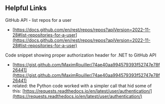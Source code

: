 ## Helpful Links

GitHub API - list repos for a user
- [https://docs.github.com/en/rest/repos/repos?apiVersion=2022-11-28#list-repositories-for-a-user](https://docs.github.com/en/rest/repos/repos?apiVersion=2022-11-28#list-repositories-for-a-user)

Code snippet showing proper authorization header for .NET to GitHub API
- [https://gist.github.com/MaximRouiller/74ae40aa994579393f52747e78f26441](https://gist.github.com/MaximRouiller/74ae40aa994579393f52747e78f26441)
- related: the Python code worked with a simpler call that hid some of this: [https://requests.readthedocs.io/en/latest/user/authentication/](https://requests.readthedocs.io/en/latest/user/authentication/)